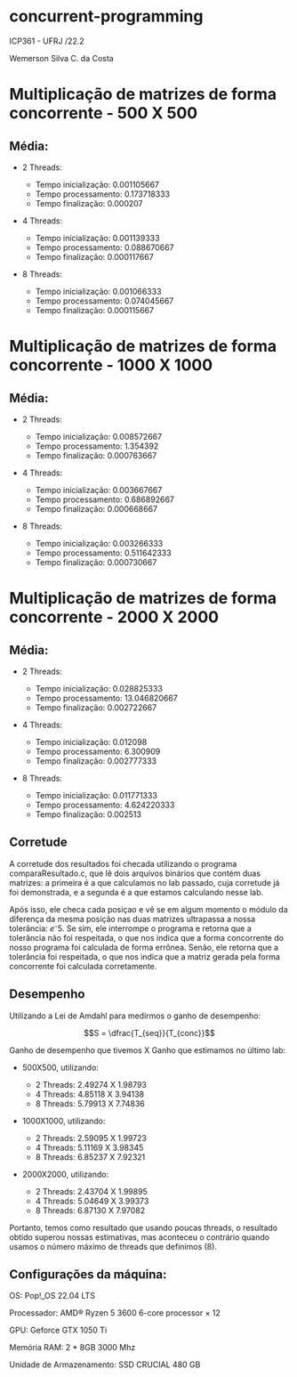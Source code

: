 # concurrent-programming
ICP361 - UFRJ /22.2

Wemerson Silva C. da Costa

# Multiplicação de matrizes de forma concorrente - 500 X 500
## Média:
  - 2 Threads:
      - Tempo inicialização: 0.001105667
      - Tempo processamento: 0.173718333
      - Tempo finalização:   0.000207

   - 4 Threads:
      - Tempo inicialização: 0.001139333
      - Tempo processamento: 0.088670667
      - Tempo finalização:   0.000117667
	
  - 8 Threads:
    - Tempo inicialização: 0.001066333
    - Tempo processamento: 0.074045667
    - Tempo finalização:   0.000115667

# Multiplicação de matrizes de forma concorrente - 1000 X 1000
## Média:
 - 2 Threads:
    - Tempo inicialização: 0.008572667
    - Tempo processamento: 1.354392
    - Tempo finalização:   0.000763667
  
 - 4 Threads:
    - Tempo inicialização: 0.003667667
    - Tempo processamento: 0.686892667
    - Tempo finalização:   0.000668667
	
  - 8 Threads:
    - Tempo inicialização: 0.003266333
    - Tempo processamento: 0.511642333
    - Tempo finalização:   0.000730667
  
# Multiplicação de matrizes de forma concorrente - 2000 X 2000
## Média:
 - 2 Threads:
    - Tempo inicialização: 0.028825333
    - Tempo processamento: 13.046820667
    - Tempo finalização:   0.002722667

 - 4 Threads:
    - Tempo inicialização: 0.012098
    - Tempo processamento: 6.300909
    - Tempo finalização:   0.002777333
	
 - 8 Threads:
    - Tempo inicialização: 0.011771333
    - Tempo processamento: 4.624220333
    - Tempo finalização:   0.002513

## Corretude
A corretude dos resultados foi checada utilizando o programa comparaResultado.c, que lê dois arquivos binários que contém duas matrizes:
a primeira é a que calculamos no lab passado, cuja corretude já foi demonstrada, e a segunda é a que estamos calculando nesse lab. 

Após isso, ele checa cada posiçao e vê se em algum momento o módulo da diferença da mesma posição nas duas matrizes ultrapassa a nossa tolerância: $e⁻5$. Se sim, ele interrompe o programa e retorna que a tolerância não foi respeitada, o que nos indica que a forma concorrente do nosso programa foi calculada de forma errônea. 
Senão, ele retorna que a tolerância foi respeitada, o que nos indica que a matriz gerada pela forma concorrente foi calculada corretamente.

## Desempenho
Utilizando a Lei de Amdahl para medirmos o ganho de desempenho:

$$S = \dfrac{T_{seq}}{T_{conc}}$$

Ganho de desempenho que tivemos X Ganho que estimamos no último lab:
  - 500X500, utilizando:
    - 2 Threads: 2.49274 X 1.98793
    - 4 Threads: 4.85118 X 3.94138
    - 8 Threads: 5.79913 X 7.74836
    
  - 1000X1000, utilizando:
    - 2 Threads: 2.59095 X 1.99723
    - 4 Threads: 5.11169 X 3.98345
    - 8 Threads: 6.85237 X 7.92321

  - 2000X2000, utilizando:
    - 2 Threads: 2.43704 X 1.99895
    - 4 Threads: 5.04649 X 3.99373
    - 8 Threads: 6.87130 X 7.97082

Portanto, temos como resultado que usando poucas threads, o resultado obtido superou nossas estimativas, mas aconteceu o contrário quando usamos o número máximo de threads que definimos (8).


## Configurações da máquina: 

OS: Pop!_OS 22.04 LTS

Processador: AMD® Ryzen 5 3600 6-core processor × 12 

GPU: Geforce GTX 1050 Ti

Memória RAM: 2 * 8GB 3000 Mhz

Unidade de Armazenamento: SSD CRUCIAL 480 GB

